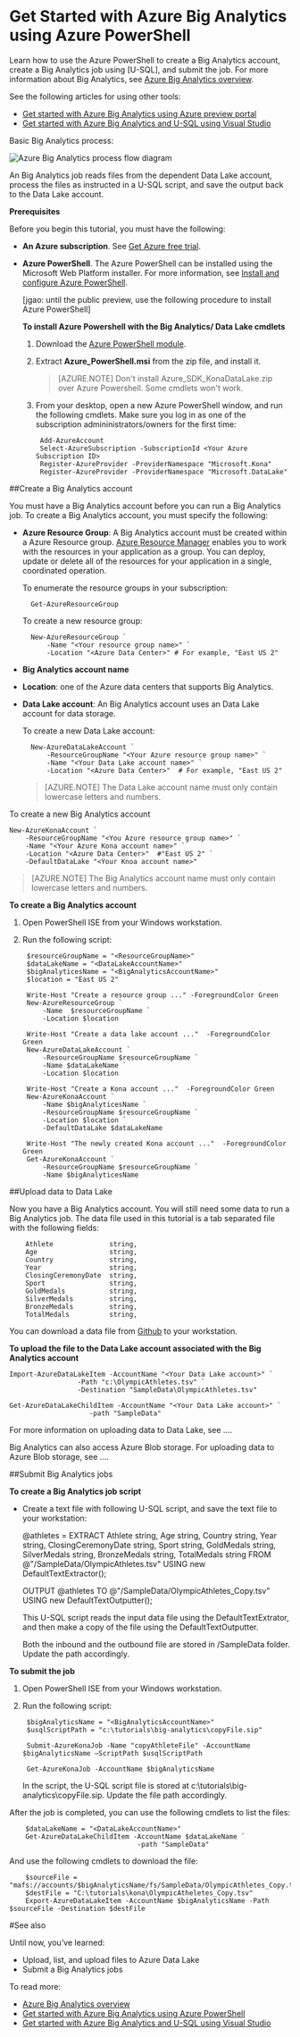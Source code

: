 <properties 
   pageTitle="Get started with Azure Big Analytics using Azure PowerShell | Azure" 
   description="Learn how to use the Azure PowerShell to create a Big Analytics account, create a Big Analytics job using U-SQL, and submit the job. " 
   services="big-analytics" 
   documentationCenter="" 
   authors="mumian" 
   manager="paulettm" 
   editor="cgronlun"/>
 
<tags
   ms.service="big-analytics"
   ms.devlang="na"
   ms.topic="article"
   ms.tgt_pltfrm="na"
   ms.workload="big-data" 
   ms.date="09/29/2015"
   ms.author="jgao"/>

# Get Started with Azure Big Analytics using Azure PowerShell

Learn how to use the Azure PowerShell to create a Big Analytics account, create a Big Analytics job using [U-SQL], and submit the job.  For more information about Big Analytics, see [Azure Big Analytics overview](big-analytics-overview.md).

See the following articles for using other tools:

- [Get started with Azure Big Analytics using Azure preview portal](big-analytics-get-started-portal.md)
- [Get started with Azure Big Analytics and U-SQL using Visual Studio](big-analytics-get-started-u-sql.md)

Basic Big Analytics process:

![Azure Big Analytics process flow diagram](./media/big-analytics-get-started-portal/big-analytics-process-flow-diagram.png)

An Big Analytics job reads files from the dependent Data Lake account, process the files as instructed in a U-SQL script, and save the output back to the Data Lake account.

**Prerequisites**

Before you begin this tutorial, you must have the following:

- **An Azure subscription**. See [Get Azure free trial](http://azure.microsoft.com/documentation/videos/get-azure-free-trial-for-testing-hadoop-in-hdinsight/).
- **Azure PowerShell**. The Azure PowerShell can be installed using the Microsoft Web Platform installer.  For more information, see [Install and configure Azure PowerShell](powershell-install-configure.md).

	[jgao: until the public preview, use the following procedure to install Azure PowerShell]
	
	**To install Azure Powershell with the Big Analytics/ Data Lake cmdlets**  
	
	1. Download the [Azure PowerShell module](https://github.com/MicrosoftBigData/ProjectKona/releases).
	2. Extract **Azure_PowerShell.msi** from the zip file, and install it.
	
		>[AZURE.NOTE] Don't install Azure_SDK_KonaDataLake.zip over Azure Powershell. Some cmdlets won't work.
		  
	3. From your desktop, open a new Azure PowerShell window, and run the following cmdlets. Make sure you log in as one of the subscription admininistrators/owners for the first time:
		
		    Add-AzureAccount
		    Select-AzureSubscription -SubscriptionId <Your Azure Subscription ID>
		    Register-AzureProvider -ProviderNamespace "Microsoft.Kona"
		    Register-AzureProvider -ProviderNamespace "Microsoft.DataLake"


##Create a Big Analytics account

You must have a Big Analytics account before you can run a Big Analytics job. To create a Big Analytics account, you must specify the following:

- **Azure Resource Group**: A Big Analytics account must be created within a Azure Resource group. [Azure Resource Manager](https://azure.microsoft.com/en-us/documentation/articles/resource-group-overview/) enables you to work with the resources in your application as a group. You can deploy, update or delete all of the resources for your application in a single, coordinated operation.  

	To enumerate the resource groups in your subscription:
    
    	Get-AzureResourceGroup
    
	To create a new resource group:

    	New-AzureResourceGroup `
			-Name "<Your resource group name>" `
			-Location "<Azure Data Center>" # For example, "East US 2"

- **Big Analytics account name**
- **Location**: one of the Azure data centers that supports Big Analytics.
- **Data Lake account**: An Big Analytics account uses an Data Lake account for data storage.

	To create a new Data Lake account:

	    New-AzureDataLakeAccount `
	        -ResourceGroupName "<Your Azure resource group name>" `
	        -Name "<Your Data Lake account name>" `
	        -Location "<Azure Data Center>"  # For example, "East US 2"

	> [AZURE.NOTE] The Data Lake account name must only contain lowercase letters and numbers.


To create a new Big Analytics account
   
    New-AzureKonaAccount `
        -ResourceGroupName "<You Azure resource group name>" `
        -Name "<Your Azure Kona account name>" `
        -Location "<Azure Data Center>"  #"East US 2" `
        -DefaultDataLake "<Your Knoa account name>"

> [AZURE.NOTE] The Big Analytics account name must only contain lowercase letters and numbers.


**To create a Big Analytics account**

1. Open PowerShell ISE from your Windows workstation.
2. Run the following script:

		$resourceGroupName = "<ResourceGroupName>"
		$dataLakeName = "<DataLakeAccountName>"
		$bigAnalyticesName = "<BigAnalyticsAccountName>"
		$location = "East US 2"
		
		Write-Host "Create a resource group ..." -ForegroundColor Green
		New-AzureResourceGroup `
		    -Name  $resourceGroupName `
		    -Location $location
		
		Write-Host "Create a data lake account ..."  -ForegroundColor Green
		New-AzureDataLakeAccount `
		    -ResourceGroupName $resourceGroupName `
		    -Name $dataLakeName `
		    -Location $location 
		
		Write-Host "Create a Kona account ..."  -ForegroundColor Green
		New-AzureKonaAccount `
		    -Name $bigAnalyticesName `
		    -ResourceGroupName $resourceGroupName `
		    -Location $location `
		    -DefaultDataLake $dataLakeName
		
		Write-Host "The newly created Kona account ..."  -ForegroundColor Green
		Get-AzureKonaAccount `
			-ResourceGroupName $resourceGroupName `
		    -Name $bigAnalyticesName  

##Upload data to Data Lake

Now you have a Big Analytics account.  You will still need some data to run a Big Analytics job. The data file used in this tutorial is a tab separated file with the following fields:

        Athlete              string,
        Age                  string,
        Country              string,
        Year                 string,
        ClosingCeremonyDate  string,
        Sport                string,
        GoldMedals           string,
        SilverMedals         string,
        BronzeMedals         string,
        TotalMedals          string,

You can download a data file from [Github](https://github.com/MicrosoftBigData/ProjectKona/tree/master/SQLIPSamples/SampleData/OlympicAthletes.tsv) to your workstation.

**To upload the file to the Data Lake account associated with the Big Analytics account**

	Import-AzureDataLakeItem -AccountName "<Your Data Lake account>" `
                     -Path "c:\OlympicAthletes.tsv" `
                     -Destination "SampleData\OlympicAthletes.tsv"

	Get-AzureDataLakeChildItem -AccountName "<Your Data Lake account>" `
                        -path "SampleData"


For more information on uploading data to Data Lake, see ....

Big Analytics can also access Azure Blob storage.  For uploading data to Azure Blob storage, see ....

##Submit Big Analytics jobs

**To create a Big Analytics job script**

- Create a text file with following U-SQL script, and save the text file to your workstation:

	@athletes =
	    EXTRACT
	        Athlete              string,
	        Age                  string,
	        Country              string,
	        Year                 string,
	        ClosingCeremonyDate  string,
	        Sport                string,
	        GoldMedals           string,
	        SilverMedals         string,
	        BronzeMedals         string,
	        TotalMedals          string
	    FROM @"/SampleData/OlympicAthletes.tsv"
	    USING new DefaultTextExtractor();
	
	OUTPUT @athletes
	    TO @"/SampleData/OlympicAthletes_Copy.tsv"
	    USING new DefaultTextOutputter();

	This U-SQL script reads the input data file using the DefaultTextExtrator, and then make a copy of the file using the DefaultTextOutputter.

	Both the inbound and the outbound file are stored in /SampleData folder. Update the path accordingly.

**To submit the job**

1. Open PowerShell ISE from your Windows workstation.
2. Run the following script:

		$bigAnalyticsName = "<BigAnalyticsAccountName>"
		$usqlScriptPath = "c:\tutorials\big-analytics\copyFile.sip"
		
		Submit-AzureKonaJob -Name "copyAthleteFile" -AccountName $bigAnalyticsName –ScriptPath $usqlScriptPath 
		                
		Get-AzureKonaJob -AccountName $bigAnalyticsName

	In the script, the U-SQL script file is stored at c:\tutorials\big-analytics\copyFile.sip.  Update the file path accordingly.
 
After the job is completed, you can use the following cmdlets to list the files:

		$dataLakeName = "<DataLakeAccountName>"
		Get-AzureDataLakeChildItem -AccountName $dataLakeName `
		                            -path "SampleData"

And use the following cmdlets to download the file:

		$sourceFile = "mafs://accounts/$bigAnalyticsName/fs/SampleData/OlympicAthletes_Copy.tsv"
		$destFile = "C:\tutorials\kona\OlympicAtheletes_Copy.tsv"
		Export-AzureDataLakeItem -AccountName $bigAnalyticsName -Path $sourceFile -Destination $destFile


#See also

Until now, you’ve learned: 

- Upload, list, and upload files to Azure Data Lake
- Submit a Big Analytics jobs

To read more:

- [Azure Big Analytics overview](big-analytics-overview.md)
- [Get started with Azure Big Analytics using Azure PowerShell](big-analytics-get-started-powershell.md)
- [Get started with Azure Big Analytics and U-SQL using Visual Studio](big-analytics-get-started-u-sql-studio.md)





